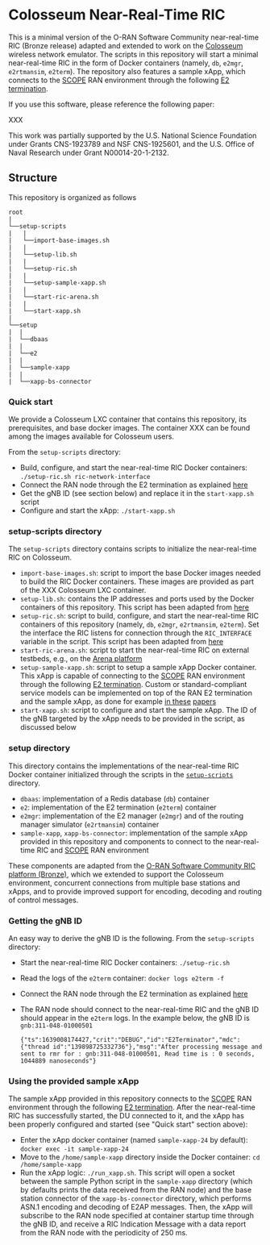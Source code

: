 # Colosseum Near-Real-Time RIC

This is a minimal version of the O-RAN Software Community near-real-time RIC (Bronze release) adapted and extended to work on the [Colosseum](https://www.colosseum.net/) wireless network emulator.
The scripts in this repository will start a minimal near-real-time RIC in the form of Docker containers (namely, `db`, `e2mgr`, `e2rtmansim`, `e2term`).
The repository also features a sample xApp, which connects to the [SCOPE](https://github.com/wineslab/colosseum-scope) RAN environment through the following [E2 termination](https://github.com/wineslab/colosseum-scope-e2).

If you use this software, please reference the following paper:

XXX

This work was partially supported by the U.S. National Science Foundation under Grants CNS-1923789 and NSF CNS-1925601, and the U.S. Office of Naval Research under Grant N00014-20-1-2132.

## Structure

This repository is organized as follows

```
root 
|
└──setup-scripts
|   |
|   └──import-base-images.sh
|   |
|   └──setup-lib.sh
|   |
|   └──setup-ric.sh
|   |
|   └──setup-sample-xapp.sh
|   |
|   └──start-ric-arena.sh
|   |
|   └──start-xapp.sh
|   
└──setup
|  |
|  └──dbaas
|  |
|  └──e2
|  |
|  └──sample-xapp
|  |
|  └──xapp-bs-connector
```

### Quick start

We provide a Colosseum LXC container that contains this repository, its prerequisites, and base docker images. The container XXX can be found among the images available for Colosseum users. 

From the `setup-scripts` directory:
- Build, configure, and start the near-real-time RIC Docker containers: `./setup-ric.sh ric-network-interface`
- Connect the RAN node through the E2 termination as explained [here](https://github.com/wineslab/colosseum-scope-e2)
- Get the gNB ID (see section below) and replace it in the `start-xapp.sh` script
- Configure and start the xApp: `./start-xapp.sh`

### setup-scripts directory

The `setup-scripts` directory contains scripts to initialize the near-real-time RIC on Colosseum.
- `import-base-images.sh`: script to import the base Docker images needed to build the RIC Docker containers. These images are provided as part of the XXX Colosseum LXC container.
- `setup-lib.sh`: contains the IP addresses and ports used by the Docker containers of this repository. This script has been adapted from [here](https://gitlab.flux.utah.edu/johnsond/ric-profile/-/blob/master/setup-lib.sh)
- `setup-ric.sh`: script to build, configure, and start the near-real-time RIC containers of this repository (namely, `db`, `e2mgr`, `e2rtmansim`, `e2term`). Set the interface the RIC listens for connection through the `RIC_INTERFACE` variable in the script. This script has been adapted from [here](https://gitlab.flux.utah.edu/johnsond/ric-profile/-/blob/master/setup-ric.sh)
- `start-ric-arena.sh`: script to start the near-real-time RIC on external testbeds, e.g., on the [Arena platform](https://ece.northeastern.edu/wineslab/arena.php)
- `setup-sample-xapp.sh`: script to setup a sample xApp Docker container. This xApp is capable of connecting to the [SCOPE](https://github.com/wineslab/colosseum-scope) RAN environment through the following [E2 termination](https://github.com/wineslab/colosseum-scope-e2). Custom or standard-compliant service models can be implemented on top of the RAN E2 termination and the sample xApp, as done for example [in these]() [papers](https://ece.northeastern.edu/wineslab/papers/bonati2021intelligence.pdf)
- `start-xapp.sh`: script to configure and start the sample xApp. The ID of the gNB targeted by the xApp needs to be provided in the script, as discussed below

### setup directory

This directory contains the implementations of the near-real-time RIC Docker container initialized through the scripts in the [`setup-scripts`](setup-scripts) directory.
- `dbaas`: implementation of a Redis database (`db`) container
- `e2`: implementation of the E2 termination (`e2term`) container
- `e2mgr`: implementation of the E2 manager (`e2mgr`) and of the routing manager simulator (`e2rtmansim`) container
- `sample-xapp`, `xapp-bs-connector`: implementation of the sample xApp provided in this repository and components to connect to the near-real-time RIC and [SCOPE](https://github.com/wineslab/colosseum-scope) RAN environment

These components are adapted from the [O-RAN Software Community RIC platform (Bronze)](https://github.com/o-ran-sc), which we extended to support the Colosseum environment, concurrent connections from multiple base stations and xApps, and to provide improved support for encoding, decoding and routing of control messages.

### Getting the gNB ID

An easy way to derive the gNB ID is the following. From the `setup-scripts` directory:
- Start the near-real-time RIC Docker containers: `./setup-ric.sh`
- Read the logs of the `e2term` container: `docker logs e2term -f`
- Connect the RAN node through the E2 termination as explained [here](https://github.com/wineslab/colosseum-scope-e2)
- The RAN node should connect to the near-real-time RIC and the gNB ID should appear in the `e2term` logs. In the example below, the gNB ID is `gnb:311-048-01000501`

  ```
  {"ts":1639008174427,"crit":"DEBUG","id":"E2Terminator","mdc":{"thread id":"139898725332736"},"msg":"After processing message and sent to rmr for : gnb:311-048-01000501, Read time is : 0 seconds, 1044889 nanoseconds"}
  ```

### Using the provided sample xApp

The sample xApp provided in this repository connects to the [SCOPE](https://github.com/wineslab/colosseum-scope) RAN environment through the following [E2 termination](https://github.com/wineslab/colosseum-scope-e2).
After the near-real-time RIC has successfully started, the DU connected to it, and the xApp has been properly configured and started (see "Quick start" section above):
- Enter the xApp docker container (named `sample-xapp-24` by default): `docker exec -it sample-xapp-24`
- Move to the `/home/sample-xapp` directory inside the Docker container: `cd /home/sample-xapp`
- Run the xApp logic: `./run_xapp.sh`. This script will open a socket between the sample Python script in the `sample-xapp` directory (which by defaults prints the data received from the RAN node) and the base station connector of the `xapp-bs-connector` directory, which performs ASN.1 encoding and decoding of E2AP messages. Then, the xApp will subscribe to the RAN node specified at container startup time through the gNB ID, and receive a RIC Indication Message with a data report from the RAN node with the periodicity of 250 ms.
